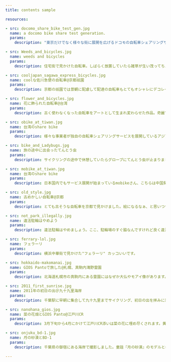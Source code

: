```yaml
---
title: contents sample

resources:

- src: docomo_share_bike_test_gen.jpg
  name: a docomo bike share test generation.
  params:
    description: "東京だけでなく様々な街に展開を広げるドコモの自転車シェアリングサービス。今は電動アシストの自転車がメインですが、初期の頃は電動アシストどころか貸し借りのための装置すらついていない自転車でした。どんどん進化しているんですね。"

- src: Weeds_and_bicycles.jpg
  name: weeds and bicycles
  params:
    description: 住宅街で見かけた自転車。しばらく放置していたら雑草が生い茂ってちょっとアート的ですね。まるで雑草が盗難にあわないように守ってくれている、そんな見方も出来てちょっと面白いなと思いました。

- src: cooljapan_sagawa_express_bicycles.jpg
  name: coolな佐川急便の自転車@京都祇園
  params:
    description: 京都の祇園では景観に配慮して配達の自転車もとてもオシャレにデコレーションされています。遊び心もあってとても素敵な自転車だと思います。

- src: flower_and_bicycles.jpg
  name: 花に飾られた自転車@台湾
  params:
    description: 古く使わなくなった自転車をアートとして生まれ変わらせた作品。奇麗ですね。

- src: obike_at_tiwan.jpg
  name: 台湾のshare bike
  params:
    description: 様々な事業者が独自の自転車シェアリングサービスを展開しているアジア諸国。これはシンガポール発のOBikeさん。

- src: bike_and_Ladybugs.jpg
  name: 旅の途中に出会ったてんとう虫
  params:
    description: サイクリングの途中で休憩していたらグローブにてんとう虫が止まりました。君も休憩かね。

- src: mobike_at_tiwan.jpg
  name: 台湾のshare bike
  params:
    description: 日本国内でもサービス展開が始まっているmobikeさん、こちらは中国発のサービスですね。写真は台湾で撮影しました。

- src: old_style.jpg
  name: 古めかしい自転車@京都
  params:
    description: とても古そうな自転車を京都で見かけました。絵になるなぁ、と思いつつよく見ると所々回転部品の周りは奇麗な所もあったりして、まさかもしかして現役？！

- src: not_park_illegally.jpg
  name: 違法駐輪はやめよう
  params:
    description: 違法駐輪はやめましょう。ここ、駐輪場のすぐ脇なんですけれど良く違法に駐輪されている場所です。しかしこう、とてもきれいに整列して並べるあたりは日本人って所でしょうか。

- src: ferrary-lol.jpg
  name: フェラーリ
  params:
    description: 横浜中華街で見かけた"フェラーリ" カッコいいです。

- src: hokkaido-makomanai.jpg
  name: GIOS Pantoで旅した@札幌、真駒内滝野霊園
  params:
    description: 北海道札幌市の真駒内にある霊園にはなぜか大仏やモアイ像があります。しかも結構デカくて立派。

- src: 2011_first_sunrise.jpg
  name: 2011年の初日の出＠九十九里海岸
  params:
    description: 千葉駅に早朝に集合して九十九里までサイクリング、初日の出を拝みに来ました。

- src: nanohana_gios.jpg
  name: 菜の花畑とGIOS Panto@江戸川CR
  params:
    description: 3月下旬から4月にかけて江戸川CR添いは菜の花に埋め尽くされます。黄色い菜の花にGiosブルーが映えますね

- src: onjuku_bd-1.jpg
  name: 月の砂漠とBD-1
  params:
    description: 千葉県の御宿にある海岸で撮影しました。童謡『月の砂漠』のモデルとなった海岸で記念碑が建てられています。自由にのびのびと自転車と愉しむ人生を送りたいですね。

---
```

